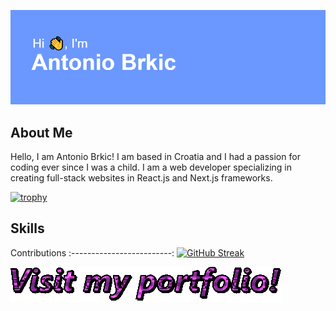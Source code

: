 [![MasterHead](/header.png)](https://github.com/Brkic365)


## About Me

Hello, I am Antonio Brkic! I am based in Croatia and I had a passion for coding ever since I was a child. I am a web developer specializing in creating full-stack websites in React.js and Next.js frameworks.

[![trophy](https://github-profile-trophy.vercel.app/?username=Brkic365&theme=onedark)](https://github.com/ryo-ma/github-profile-trophy)
## Skills

Contributions
:-------------------------:
[![GitHub Streak](https://github-readme-streak-stats.herokuapp.com/?user=Brkic365)](https://git.io/streak-stats)


[![Portfolio](/text.gif)]([https://antoniobrkic.vercel.app/](https://www.polyminds.tech/)https://www.polyminds.tech/)
